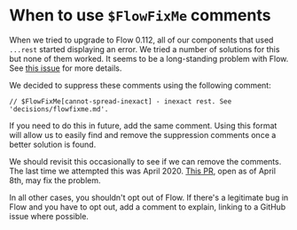 # When to use `$FlowFixMe` comments

When we tried to upgrade to Flow 0.112, all of our components that used `...rest` started displaying an error. We tried a number of solutions for this but none of them worked. It seems to be a long-standing problem with Flow. See [this issue](https://github.com/facebook/flow/issues/8192) for more details.

We decided to suppress these comments using the following comment:

```
// $FlowFixMe[cannot-spread-inexact] - inexact rest. See 'decisions/flowfixme.md'.
```

If you need to do this in future, add the same comment. Using this format will allow us to easily find and remove the suppression comments once a better solution is found.

We should revisit this occasionally to see if we can remove the comments. The last time we attempted this was April 2020. [This PR](https://github.com/facebook/flow/pull/7569), open as of April 8th, may fix the problem.

In all other cases, you shouldn't opt out of Flow. If there's a legitimate bug in Flow and you have to opt out, add a comment to explain, linking to a GitHub issue where possible.
